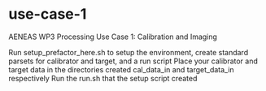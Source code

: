 # use-case-1
AENEAS WP3 Processing Use Case 1: Calibration and Imaging

Run setup_prefactor_here.sh to setup the environment, create standard parsets for calibrator and target, and a run script
Place your calibrator and target data in the directories created cal_data_in and target_data_in respectively
Run the run.sh that the setup script created
